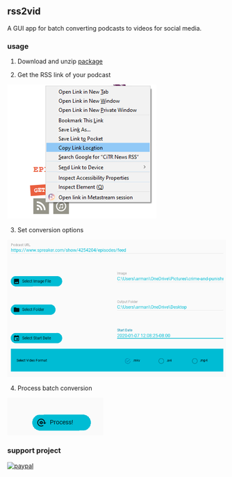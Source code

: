 ## rss2vid

A GUI app for batch converting podcasts to videos for social media.

### usage

1. Download and unzip [package](https://github.com/armanraina/rss2vid/releases/download/v1.0.1-alpha/rss2vid-1.0.1.zip)

2. Get the RSS link of your podcast 

![alt text](Capture2.PNG "Step One")

3. Set conversion options

![alt text](Capture3.PNG "Step One")

4. Process batch conversion

![alt text](Capture4.PNG "Step One")

### support project

[![paypal](https://www.paypalobjects.com/en_US/i/btn/btn_donateCC_LG.gif)](https://www.paypal.com/cgi-bin/webscr?cmd=_s-xclick&hosted_button_id=TJ36BT8CWWEFN&source=url)

